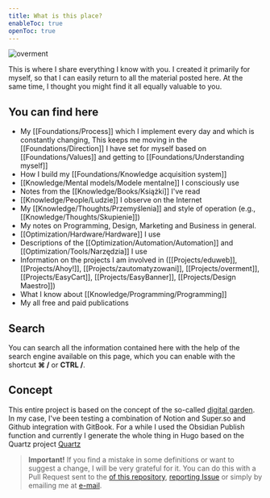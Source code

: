 ```yaml
---
title: What is this place?
enableToc: true
openToc: true
---
```


![overment](https://space.overment.com/overment/overment.png)

This is where I share everything I know with you. I created it primarily for myself, so that I can easily return to all the material posted here. At the same time, I thought you might find it all equally valuable to you.

## You can find here

* My [[Foundations/Process]] which I implement every day and which is constantly changing, This keeps me moving in the [[Foundations/Direction]]  I have set for myself based on [[Foundations/Values]] and getting to [[Foundations/Understanding myself]]
* How I build my [[Foundations/Knowledge acquisition system]]
* [[Knowledge/Mental models/Modele mentalne]] I consciously use
* Notes from the [[Knowledge/Books/Książki]] I've read
* [[Knowledge/People/Ludzie]] I observe on the Internet
* My [[Knowledge/Thoughts/Przemyślenia]] and style of operation (e.g., [[Knowledge/Thoughts/Skupienie]])
* My notes on Programming, Design, Marketing and Business in general.
* [[Optimization/Hardware/Hardware]] I use
* Descriptions of the [[Optimization/Automation/Automation]] and [[Optimization/Tools/Narzędzia]] I use
* Information on the projects I am involved in ([[Projects/eduweb]], [[Projects/Ahoy!]], [[Projects/zautomatyzowani]], [[Projects/overment]], [[Projects/EasyCart]], [[Projects/EasyBanner]], [[Projects/Design Maestro]])
* What I know about [[Knowledge/Programming/Programming]]
* My all free and paid publications

## Search

You can search all the information contained here with the help of the search engine available on this page, which you can enable with the shortcut **⌘ /** or **CTRL /**.

## Concept

This entire project is based on the concept of the so-called [digital garden](https://joelhooks.com/digital-garden). In my case, I've been testing a combination of Notion and Super.so and Github integration with GitBook. For a while I used the Obsidian Publish function and currently I generate the whole thing in Hugo based on the Quartz project [Quartz](https://quartz.jzhao.xyz/) 

> **Important!** If you find a mistake in some definitions or want to suggest a change, I will be very grateful for it. You can do this with a Pull Request sent to the [of this repository](https://github.com/iceener/brain), [reporting Issue](https://github.com/iceener/brain/issues/new) or simply by emailing me at [e-mail](mailto:adam@overment.com).
